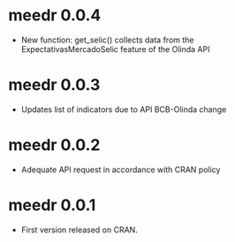 # meedr 0.0.4
* New function: get_selic() collects data from the ExpectativasMercadoSelic feature of the Olinda API

# meedr 0.0.3
* Updates list of indicators due to API BCB-Olinda change

# meedr 0.0.2
* Adequate API request in accordance with CRAN policy

# meedr 0.0.1
* First version released on CRAN.
